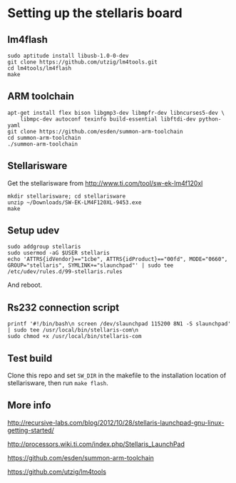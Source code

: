# Setting up the stellaris board

## lm4flash

```
sudo aptitude install libusb-1.0-0-dev
git clone https://github.com/utzig/lm4tools.git
cd lm4tools/lm4flash
make
```

## ARM toolchain
```
apt-get install flex bison libgmp3-dev libmpfr-dev libncurses5-dev \
    libmpc-dev autoconf texinfo build-essential libftdi-dev python-yaml
git clone https://github.com/esden/summon-arm-toolchain
cd summon-arm-toolchain
./summon-arm-toolchain
```

## Stellarisware 
Get the stellarisware from http://www.ti.com/tool/sw-ek-lm4f120xl
```
mkdir stellarisware; cd stellarisware
unzip ~/Downloads/SW-EK-LM4F120XL-9453.exe
make
```

## Setup udev
```
sudo addgroup stellaris
sudo usermod -aG $USER stellaris
echo 'ATTRS{idVendor}=="1cbe", ATTRS{idProduct}=="00fd", MODE="0660", GROUP="stellaris", SYMLINK+="slaunchpad"' | sudo tee /etc/udev/rules.d/99-stellaris.rules
```

And reboot. 

## Rs232 connection script
```
printf '#!/bin/bash\n screen /dev/slaunchpad 115200 8N1 -S slaunchpad' | sudo tee /usr/local/bin/stellaris-com\n
sudo chmod +x /usr/local/bin/stellaris-com
```

## Test build

Clone this repo and set `SW_DIR` in the makefile to the installation location of stellarisware, then run `make flash`.

## More info
http://recursive-labs.com/blog/2012/10/28/stellaris-launchpad-gnu-linux-getting-started/

http://processors.wiki.ti.com/index.php/Stellaris_LaunchPad

https://github.com/esden/summon-arm-toolchain

https://github.com/utzig/lm4tools
